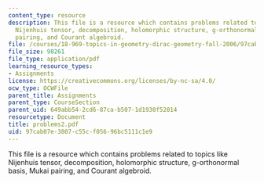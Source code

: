 ```yaml
---
content_type: resource
description: This file is a resource which contains problems related to topics like
  Nijenhuis tensor, decomposition, holomorphic structure, g-orthonormal basis, Mukai
  pairing, and Courant algebroid.
file: /courses/18-969-topics-in-geometry-dirac-geometry-fall-2006/97cab07e3807c55cf05696bc5111c1e9_problems2.pdf
file_size: 98261
file_type: application/pdf
learning_resource_types:
- Assignments
license: https://creativecommons.org/licenses/by-nc-sa/4.0/
ocw_type: OCWFile
parent_title: Assignments
parent_type: CourseSection
parent_uid: 649abb54-2cd6-87ca-b507-1d1930f52014
resourcetype: Document
title: problems2.pdf
uid: 97cab07e-3807-c55c-f056-96bc5111c1e9
---
```

This file is a resource which contains problems related to topics like Nijenhuis tensor, decomposition, holomorphic structure, g-orthonormal basis, Mukai pairing, and Courant algebroid.